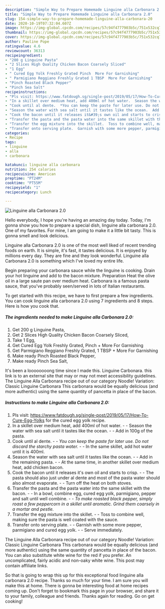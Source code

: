 ```yaml
---
description: "Simple Way to Prepare Homemade Linguine alla Carbonara 2.0"
title: "Simple Way to Prepare Homemade Linguine alla Carbonara 2.0"
slug: 154-simple-way-to-prepare-homemade-linguine-alla-carbonara-20
date: 2020-10-19T07:32:04.607Z
image: https://img-global.cpcdn.com/recipes/57c94f4777903b5c/751x532cq70/linguine-alla-carbonara-20-recipe-main-photo.jpg
thumbnail: https://img-global.cpcdn.com/recipes/57c94f4777903b5c/751x532cq70/linguine-alla-carbonara-20-recipe-main-photo.jpg
cover: https://img-global.cpcdn.com/recipes/57c94f4777903b5c/751x532cq70/linguine-alla-carbonara-20-recipe-main-photo.jpg
author: Pauline Pope
ratingvalue: 4.6
reviewcount: 36313
recipeingredient:
- "200 g Linguine Pasta"
- "2 Slices High Quality Chicken Bacon Coarsely Sliced"
- "1 Egg"
- " Cured Egg Yolk Freshly Grated Pinch  More For Garnishing"
- " Parmigiano Reggiano Freshly Grated 1 TBSP  More For Garnishing"
- "Pinch Roasted Black Pepper"
- "Pinch Sea Salt"
recipeinstructions:
- "Pls visit: https://www.fatdough.sg/single-post/2019/05/17/How-To-Cure-Egg-Yolks for the cured egg yolk recipe."
- "In a skillet over medium heat, add 400ml of hot water.  Season the water with sea salt until it tastes like the ocean.  Add in 100g of the pasta."
- "Cook until al dente.  *You can keep the paste for later use. Do not discard the starchy pasta water.*  In the same skillet, add hot water until it is 400ml."
- "Season the water with sea salt until it tastes like the ocean.  Add in the remaining pasta.  At the same time, in another skillet over medium heat, add chicken bacon."
- "Cook the bacon until it releases it&#39;s own oil and starts to crisp.  The pasta should also just under al dente and most of the pasta water should also almost evaporate.  Turn off the heat on both stoves."
- "Transfer the pasta and the pasta water into the same skillet with the bacon.  In a bowl, combine egg, cured egg yolk, parmigiano, pepper and salt until well combine.  *To make roasted black pepper, simply roast a few peppercorn in a skillet until aromatic. Grind them coarsely in a mortar and pestle.*"
- "Transfer the egg mixture into the skillet.  Toss to combine well, making sure the pasta is well coated with the sauce."
- "Transfer onto serving plate.  Garnish with some more pepper, parmigiano and cured egg yolk.  Serve immediately."
categories:
- Recipe
tags:
- linguine
- alla
- carbonara

katakunci: linguine alla carbonara 
nutrition: 254 calories
recipecuisine: American
preptime: "PT24M"
cooktime: "PT55M"
recipeyield: "1"
recipecategory: Lunch

---
```



![Linguine alla Carbonara 2.0](https://img-global.cpcdn.com/recipes/57c94f4777903b5c/751x532cq70/linguine-alla-carbonara-20-recipe-main-photo.jpg)

Hello everybody, I hope you're having an amazing day today. Today, I'm gonna show you how to prepare a special dish, linguine alla carbonara 2.0. One of my favorites. For mine, I am going to make it a little bit tasty. This is gonna smell and look delicious.

Linguine alla Carbonara 2.0 is one of the most well liked of recent trending foods on earth. It is simple, it's fast, it tastes delicious. It is enjoyed by millions every day. They are fine and they look wonderful. Linguine alla Carbonara 2.0 is something which I've loved my entire life.

Begin preparing your carbonara sauce while the linguine is cooking. Drain your hot linguine and add to the bacon mixture. Preparation Heat the olive oil in a large saute pan over medium heat. Carbonara is a famous pasta sauce, that you&#39;ve probably seen/served in lots of Italian restaurants.


To get started with this recipe, we have to first prepare a few ingredients. You can cook linguine alla carbonara 2.0 using 7 ingredients and 8 steps. Here is how you cook that.

<!--inarticleads1-->

##### The ingredients needed to make Linguine alla Carbonara 2.0:

1. Get 200 g Linguine Pasta,
1. Get 2 Slices High Quality Chicken Bacon Coarsely Sliced,
1. Take 1 Egg,
1. Get  Cured Egg Yolk Freshly Grated, Pinch + More For Garnishing
1. Get  Parmigiano Reggiano Freshly Grated, 1 TBSP + More For Garnishing
1. Make ready Pinch Roasted Black Pepper,
1. Make ready Pinch Sea Salt,


It&#39;s been a loooooooong time since I made this. Linguine Carbonara. this link is to an external site that may or may not meet accessibility guidelines. The Linguine Alla Carbonara recipe out of our category Noodle! Variation: Classic Linguine Carbonara This carbonara would be equally delicious (and more authentic) using the same quantity of pancetta in place of the bacon. 

<!--inarticleads2-->

##### Instructions to make Linguine alla Carbonara 2.0:

1. Pls visit: https://www.fatdough.sg/single-post/2019/05/17/How-To-Cure-Egg-Yolks for the cured egg yolk recipe.
1. In a skillet over medium heat, add 400ml of hot water. -  - Season the water with sea salt until it tastes like the ocean. -  - Add in 100g of the pasta.
1. Cook until al dente. -  - *You can keep the paste for later use. Do not discard the starchy pasta water.* -  - In the same skillet, add hot water until it is 400ml.
1. Season the water with sea salt until it tastes like the ocean. -  - Add in the remaining pasta. -  - At the same time, in another skillet over medium heat, add chicken bacon.
1. Cook the bacon until it releases it&#39;s own oil and starts to crisp. -  - The pasta should also just under al dente and most of the pasta water should also almost evaporate. -  - Turn off the heat on both stoves.
1. Transfer the pasta and the pasta water into the same skillet with the bacon. -  - In a bowl, combine egg, cured egg yolk, parmigiano, pepper and salt until well combine. -  - *To make roasted black pepper, simply roast a few peppercorn in a skillet until aromatic. Grind them coarsely in a mortar and pestle.*
1. Transfer the egg mixture into the skillet. -  - Toss to combine well, making sure the pasta is well coated with the sauce.
1. Transfer onto serving plate. -  - Garnish with some more pepper, parmigiano and cured egg yolk. -  - Serve immediately.


The Linguine Alla Carbonara recipe out of our category Noodle! Variation: Classic Linguine Carbonara This carbonara would be equally delicious (and more authentic) using the same quantity of pancetta in place of the bacon. You can also substitute white wine for the red if you prefer. An uncomplicated, fairly acidic and non-oaky white wine. This post may contain affiliate links. 

So that is going to wrap this up for this exceptional food linguine alla carbonara 2.0 recipe. Thanks so much for your time. I am sure you will make this at home. There is gonna be interesting food at home recipes coming up. Don't forget to bookmark this page in your browser, and share it to your family, colleague and friends. Thanks again for reading. Go on get cooking!
